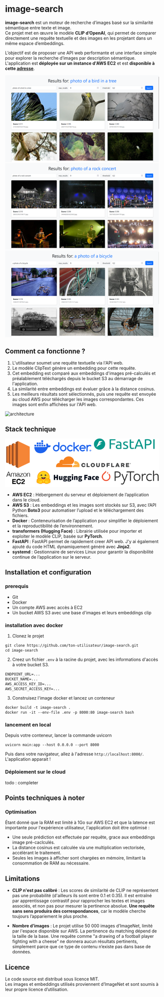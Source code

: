 # image-search

**image-search** est un moteur de recherche d’images basé sur la similarité sémantique entre texte et image.  
Ce projet met en œuvre le modèle **CLIP d’OpenAI**, qui permet de comparer directement une requête textuelle et des images en les projetant dans un même espace d’embeddings.

L’objectif est de proposer une API web performante et une interface simple pour explorer la recherche d’images par description sémantique. L'application est **déployée sur un instance d'AWS EC2** et est **disponible à cette [adresse](http://51.21.251.113:8000/)**.

![bird](assets/bird_in_a_tree.png)
![rock](assets/rock_concert.png)
![rock](assets/bicycle.png)

## Comment ca fonctionne ?

1. L'utilisateur soumet une requête textuelle via l'API web.
2. Le modèle ClipText génère un embedding pour cette requête.
3. Cet embedding est comparé aux embeddings d'images pré-calculés et préalablement téléchargés depuis le bucket S3 au démarrage de l'application.
4. La similarité entre embeddings est évaluer grâce à la distance cosinus.
5. Les meilleurs résultats sont sélectionnés, puis une requête est envoyée au cloud AWS pour télécharger les images correspondantes. Ces images sont enfin affichées sur l'API web.

![architecture](assets/architecture.svg)

## Stack technique

![stack](assets/stack.png)

* **AWS EC2** : Hébergement du serveur et déploiement de l’application dans le cloud.
* **AWS S3** : Les embeddings et les images sont stockés sur S3, avec l’API Python **Boto3** pour automatiser l’upload et le téléchargement des fichiers.
* **Docker** : Conteneurisation de l’application pour simplifier le déploiement et la reproductibilité de l’environnement.
* **transformers (Hugging Face)** : Librairie utilisée pour importer et exploiter le modèle CLIP, basée sur **PyTorch**.
* **FastAPI** : FastAPI permet de rapidement creer API web. J'y ai également ajouté du code HTML dynamiquement généré avec **Jinja2**.
* **systemd** : Gestionnaire de services Linux pour garantir la disponibilité continue de l’application sur le serveur.

## Installation et configuration

### prerequis

* Git
* Docker
* Un compte AWS avec accès à EC2
* Un bucket AWS S3 avec une base d'images et leurs embeddings clip

### installation avec docker

1. Clonez le projet

```shell
git clone https://github.com/ton-utilisateur/image-search.git
cd image-search
```

2. Creez un fichier `.env` à la racine du projet, avec les informations d'accès à votre bucket S3.

```shell
ENDPOINT_URL=...
BUCKET_NAME=...
AWS_ACCESS_KEY_ID=...
AWS_SECRET_ACCESS_KEY=...
```

3. Construisez l'image docker et lancez un conteneur

```shell
docker build -t image-search .
docker run -it --env-file .env -p 8000:80 image-search bash
```

### lancement en local

Depuis votre conteneur, lancer la commande uvicorn

```shell
uvicorn main:app --host 0.0.0.0 --port 8000
```

Puis dans votre navigateur, allez à l'adresse `http://localhost:8000/`. L'application apparait !

### Déploiement sur le cloud

todo : completer

## Points techniques à noter

### Optimisation

Étant donné que la RAM est limité à 1Go sur AWS EC2 et que la latence est importante pour l'expérience utilisateur, l'application doit être optimisé :

* Une seule prédiction est effectuée par requête, grace aux embeddings image pré-caclculés.
* La distance cosinus est calculée via une multiplication vectorisée, accélèrant le traitement.
* Seules les images à afficher sont chargées en mémoire, limitant la consommation de RAM au nécessaire.

## Limitations

* **CLIP n'est pas calibré** : Les scores de similarité de CLIP ne représentent pas une probabilité (d'ailleurs ils sont entre 0.1 et 0.35). Il est entraîné par apprentissage contrastif pour rapprocher les textes et images associés, et non pas pour mesurer la pertinence absolue. **Une requête sans sens produira des correspondances**, car le modèle cherche toujours l’appariement le plus proche.

* **Nombre d’images** : Le projet utilise 50 000 images d’ImageNet, limité par l'espace disponible sur AWS. La pertinence du matching dépend de la taille de la base. Une requête comme "a drawing of a football player fighting with a cheese" ne donnera aucun résultats pertinents, simplement parce que ce type de contenu n’existe pas dans base de données.

## Licence

Le code source est distribué sous licence MIT.  
Les images et embeddings utilisés proviennent d’ImageNet et sont soumis à leur propre licence d’utilisation.
